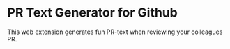 # PR Text Generator for Github

This web extension generates fun PR-text when reviewing your colleagues PR.

